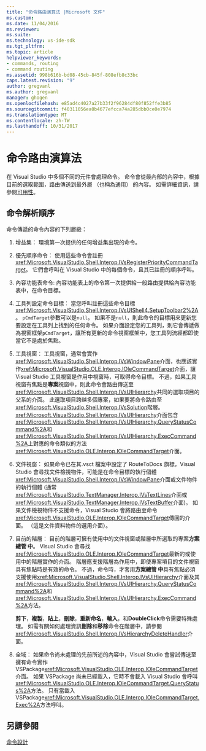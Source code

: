 ```yaml
---
title: "命令路由演算法 |Microsoft 文件"
ms.custom: 
ms.date: 11/04/2016
ms.reviewer: 
ms.suite: 
ms.technology: vs-ide-sdk
ms.tgt_pltfrm: 
ms.topic: article
helpviewer_keywords:
- commands, routing
- command routing
ms.assetid: 998b616b-bd08-45cb-845f-808efb8c33bc
caps.latest.revision: "9"
author: gregvanl
ms.author: gregvanl
manager: ghogen
ms.openlocfilehash: e85ad4c4027a27b33f2f96284df80f852ffe3b85
ms.sourcegitcommit: f40311056ea0b4677efcca74a285dbb0ce0e7974
ms.translationtype: MT
ms.contentlocale: zh-TW
ms.lasthandoff: 10/31/2017
---
```

# <a name="command-routing-algorithm"></a>命令路由演算法
在 Visual Studio 中多個不同的元件會處理命令。 命令會從最內部的內容中，根據目前的選取範圍，路由傳送到最外層 （也稱為通用） 的內容。 如需詳細資訊，請參閱[可用性](../../extensibility/internals/command-availability.md)。  
  
## <a name="order-of-command-resolution"></a>命令解析順序  
 命令傳遞的命令內容的下列層級：  
  
1.  增益集： 環境第一次提供的任何增益集出現的命令。  
  
2.  優先順序命令： 使用這些命令會註冊<xref:Microsoft.VisualStudio.Shell.Interop.IVsRegisterPriorityCommandTarget>。 它們會呼叫在 Visual Studio 中的每個命令，且其已註冊的順序呼叫。  
  
3.  內容功能表命令: 內容功能表上的命令第一次提供給一般路由提供給內容功能表中，在命令目標。  
  
4.  工具列設定命令目標： 當您呼叫註冊這些命令目標<xref:Microsoft.VisualStudio.Shell.Interop.IVsUIShell4.SetupToolbar2%2A>。 `pCmdTarget`參數可以是`null`。 如果不是`null`，則此命令的目標用來更新您要設定在工具列上找到的任何命令。 如果介面設定您的工具列，則它會傳遞做為視窗框架`pCmdTarget`，讓所有更新的命令視窗框架中，您工具列流經都即使當它不是處於焦點。  
  
5.  工具視窗： 工具視窗，通常會實作<xref:Microsoft.VisualStudio.Shell.Interop.IVsWindowPane>介面，也應該實作<xref:Microsoft.VisualStudio.OLE.Interop.IOleCommandTarget>介面，讓 Visual Studio 工具視窗是作用中視窗時，可取得命令目標。 不過，如果工具視窗有焦點是**專案**視窗中，則此命令會路由傳送至<xref:Microsoft.VisualStudio.Shell.Interop.IVsUIHierarchy>共同的選取項目的父系的介面。 此選取項目跨越多個專案，如果要將命令路由至<xref:Microsoft.VisualStudio.Shell.Interop.IVsSolution>階層。 <xref:Microsoft.VisualStudio.Shell.Interop.IVsUIHierarchy>介面包含<xref:Microsoft.VisualStudio.Shell.Interop.IVsUIHierarchy.QueryStatusCommand%2A>和<xref:Microsoft.VisualStudio.Shell.Interop.IVsUIHierarchy.ExecCommand%2A>上對應的命令類似的方法<xref:Microsoft.VisualStudio.OLE.Interop.IOleCommandTarget>介面。  
  
6.  文件視窗： 如果命令已在其.vsct 檔案中設定了 RouteToDocs 旗標，Visual Studio 會尋找文件檢視物件，可能是在命令目標的執行個體<xref:Microsoft.VisualStudio.Shell.Interop.IVsWindowPane>介面或文件物件的執行個體 (通常<xref:Microsoft.VisualStudio.TextManager.Interop.IVsTextLines>介面或<xref:Microsoft.VisualStudio.TextManager.Interop.IVsTextBuffer>介面)。 如果文件檢視物件不支援命令，Visual Studio 會將路由至命令<xref:Microsoft.VisualStudio.OLE.Interop.IOleCommandTarget>傳回的介面。 （這是文件資料物件的選用介面）。  
  
7.  目前的階層： 目前的階層可擁有使用中的文件視窗或階層中所選取的專案**方案總管 中**。 Visual Studio 會尋找<xref:Microsoft.VisualStudio.OLE.Interop.IOleCommandTarget>最新的或使用中的階層實作的介面。 階層應支援階層為作用中，即使專案項目的文件視窗具有焦點時是有效的命令。 不過，命令時，才套用**方案總管 中**具有焦點必須支援使用<xref:Microsoft.VisualStudio.Shell.Interop.IVsUIHierarchy>介面及其<xref:Microsoft.VisualStudio.Shell.Interop.IVsUIHierarchy.QueryStatusCommand%2A>和<xref:Microsoft.VisualStudio.Shell.Interop.IVsUIHierarchy.ExecCommand%2A>方法。  
  
     **剪下**，**複製**，**貼上**，**刪除**，**重新命名**，**輸入**，和**DoubleClick**命令需要特殊處理。 如需有關如何處理資訊**刪除**和**移除**命令在階層中，請參閱<xref:Microsoft.VisualStudio.Shell.Interop.IVsHierarchyDeleteHandler>介面。  
  
8.  全域： 如果命令尚未處理的先前所述的內容中，Visual Studio 會嘗試傳送至擁有命令實作 VSPackage<xref:Microsoft.VisualStudio.OLE.Interop.IOleCommandTarget>介面。 如果 VSPackage 尚未已經載入，它時不會載入 Visual Studio 會呼叫<xref:Microsoft.VisualStudio.OLE.Interop.IOleCommandTarget.QueryStatus%2A>方法。 只有當載入 VSPackage<xref:Microsoft.VisualStudio.OLE.Interop.IOleCommandTarget.Exec%2A>方法呼叫。  
  
## <a name="see-also"></a>另請參閱  
 [命令設計](../../extensibility/internals/command-design.md)